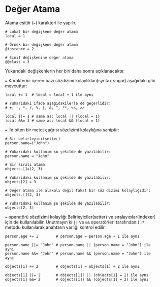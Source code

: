 # Değer Atama

Atama eşittir (`=`) karakteri ile yapılır.

```crystal
# Lokal bir değişkene değer atama
local = 1

# Örnek bir değişkene değer atama
@instance = 2

# Sınıf değişkenine değer atama
@@class = 3
```

Yukarıdaki değişkenlerin her biri daha sonra açıklanacaktır.

`=` Karakterini içeren bazı sözdizimi kolaylıkları(syntax sugar) aşağıdaki gibi mevcuttur:

```crystal
local += 1  # local = local + 1 ile aynı

# Yukarıdaki ifade aşağıdakilerle de geçerlidir:
# +, -, *, /, %, |, &, ^, **, <<, >>

local ||= 1 # same as: local || (local = 1)
local &&= 1 # same as: local && (local = 1)
```

`=` Ile biten bir metot çağrısı sözdizimi kolaylığına sahiptir:

```crystal
# Bir belirleyici(setter)
person.name=("John")

# Yukarıdaki kullanım şu şekilde de yazılabilir:
person.name = "John"

# Bir sıralı atama
objects.[]=(2, 3)

# Yukarıdaki kullanım şu şekilde de yazılabilir:
objects[2] = 3

# Değer atama ile alakalı değil fakat bir söz dizimi kolaylığıdır:
objects.[](2, 3)

# Yukarıdaki kullanım şu şekilde de yazılabilir:
objects[2, 3]
```

`=` operatörü sözdizimi kolaylığı Belirleyiciler(setter) ve sıralayıcılar(indexer) için de kullanılabilir. Unutmayın ki `||` ve `&&` operatörleri tarafından `[]?` metodu kullanılarak anahtarın varlığı kontrol edilir.

```crystal
person.age += 1        # person.age = person.age + 1 ile aynı

person.name ||= "John" # person.name || (person.name = "John") ile aynı
person.name &&= "John" # person.name && (person.name = "John") ile aynı

objects[1] += 2        # objects[1] = objects[1] + 2 ile aynı

objects[1] ||= 2       # objects[1]? || (objects[1] = 2) ile aynı
objects[1] &&= 2       # objects[1]? && (objects[1] = 2) ile aynı
```

